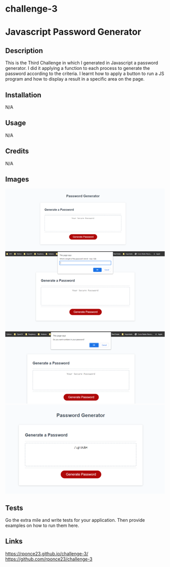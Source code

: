 # challenge-3
# Javascript Password Generator

## Description

This is the Third Challenge in which I generated in Javascript a password generator.
I did it applying a function to each process to generate the password according to the criteria.
I learnt how to apply a button to run a JS program and how to display a result in a specific area on the page.

## Installation

N/A

## Usage

N/A

## Credits

N/A

## Images

![Click Button](/assets/images/first_screen.png) 
![Character length](/assets/images/second_screen.png)
![Sample of Prompt](/assets/images/third_screen.png)
![Final Result](/assets/images/fourth_screen.png)

## Tests

Go the extra mile and write tests for your application. Then provide examples on how to run them here.

## Links
https://rponce23.github.io/challenge-3/
https://github.com/rponce23/challenge-3